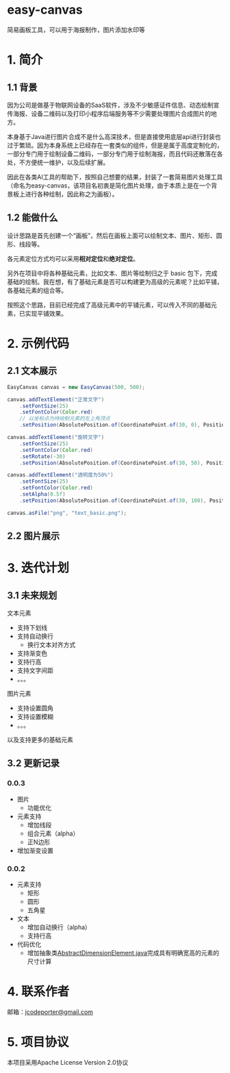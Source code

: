 # easy-canvas
简易画板工具，可以用于海报制作，图片添加水印等

# 1. 简介
## 1.1 背景
因为公司是做基于物联网设备的SaaS软件，涉及不少敏感证件信息、动态绘制宣传海报、设备二维码以及打印小程序后端服务等不少需要处理图片合成图片的地方。

本身基于Java进行图片合成不是什么高深技术，但是直接使用底层api进行封装也过于繁琐。因为本身系统上已经存在一套类似的组件，但是是属于高度定制化的，一部分专门用于绘制设备二维码，一部分专门用于绘制海报，而且代码还散落在各处，不方便统一维护，以及后续扩展。

因此在各类AI工具的帮助下，按照自己想要的结果，封装了一套简易图片处理工具（命名为easy-canvas，该项目名初衷是简化图片处理，由于本质上是在一个背景板上进行各种绘制，因此称之为画板）。

## 1.2 能做什么
设计思路是首先创建一个“画板”，然后在画板上面可以绘制文本、图片、矩形、圆形、线段等。

各元素定位方式均可以采用**相对定位**和**绝对定位**。

另外在项目中将各种基础元素，比如文本、图片等绘制归之于 basic 包下，完成基础的绘制。我在想，有了基础元素是否可以构建更为高级的元素呢？比如平铺，各基础元素的组合等。

按照这个思路，目前已经完成了高级元素中的平铺元素，可以传入不同的基础元素，已实现平铺效果。

# 2. 示例代码

## 2.1 文本展示

```java
EasyCanvas canvas = new EasyCanvas(500, 500);

canvas.addTextElement("正常文字")
    .setFontSize(25)
    .setFontColor(Color.red)
    // 以坐标点为待绘制元素的左上角顶点
    .setPosition(AbsolutePosition.of(CoordinatePoint.of(30, 0), Positions.TOP_LEFT));

canvas.addTextElement("旋转文字")
    .setFontSize(25)
    .setFontColor(Color.red)
    .setRotate(-30)
    .setPosition(AbsolutePosition.of(CoordinatePoint.of(30, 50), Positions.TOP_LEFT));

canvas.addTextElement("透明度为50%")
    .setFontSize(25)
    .setFontColor(Color.red)
    .setAlpha(0.5f)
    .setPosition(AbsolutePosition.of(CoordinatePoint.of(30, 100), Positions.TOP_LEFT));

canvas.asFile("png", "text_basic.png");
```



## 2.2 图片展示



# 3. 迭代计划

## 3.1 未来规划

文本元素

- 支持下划线
- 支持自动换行
  - 换行文本对齐方式
- 支持渐变色
- 支持行高
- 支持文字间距
- 。。。



图片元素

- 支持设置圆角
- 支持设置模糊
- 。。。



以及支持更多的基础元素

## 3.2 更新记录

### 0.0.3
- 图片
  - 功能优化
- 元素支持
  - 增加线段
  - 组合元素（alpha）
  - 正N边形
- 增加渐变设置

### 0.0.2
- 元素支持
  - 矩形
  - 圆形
  - 五角星
- 文本
  - 增加自动换行（alpha）
  - 支持行高
- 代码优化
  - 增加抽象类[AbstractDimensionElement.java](src%2Fmain%2Fjava%2Fcom%2Faugrain%2Feasy%2Fcanvas%2Felement%2FAbstractDimensionElement.java)完成具有明确宽高的元素的尺寸计算


# 4. 联系作者

邮箱：jcodeporter@gmail.com

# 5. 项目协议

本项目采用Apache License Version 2.0协议
